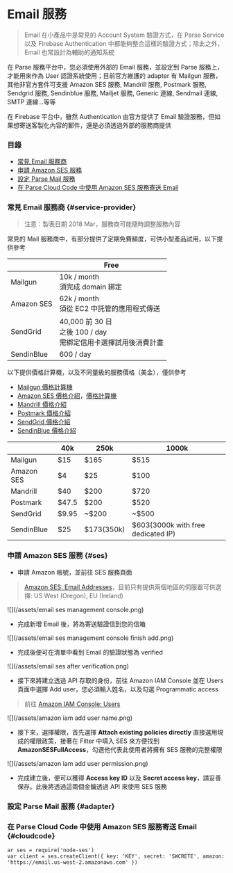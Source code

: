 # Email 服務

> Email 在小產品中是常見的 Account System 驗證方式，在 Parse Service 以及 Firebase Authentication 中都能夠整合這樣的驗證方式；除此之外，Email 也常設計為輔助的通知系統

在 Parse 服務平台中，您必須使用外部的 Email 服務，並設定到 Parse 服務上，才能用來作為 User 認證系統使用；目前官方維護的 adapter 有 Mailgun 服務，其他非官方套件可支援 Amazon SES 服務, Mandrill 服務, Postmark 服務, Sendgrid 服務, Sendinblue 服務, Mailjet 服務, Generic 連線, Sendmail 連線, SMTP 連線...等等

在 Firebase 平台中，雖然 Authentication 由官方提供了 Email 驗證服務，但如果想寄送客製化內容的郵件，還是必須透過外部的服務商提供

### 目錄

* [常見 Email 服務商](#service-provider)
* [申請 Amazon SES 服務](#ses)
* [設定 Parse Mail 服務](#adapter)
* [在 Parse Cloud Code 中使用 Amazon SES 服務寄送 Email](#cloudcode)

### 常見 Email 服務商 {#service-provider}

> 注意：製表日期 2018 Mar，服務商可能隨時調整服務內容

常見的 Mail 服務商中，有部分提供了定期免費額度，可供小型產品試用，以下提供參考

|  | Free | 
| --- | --- |
| Mailgun | 10k / month <br> 須完成 domain 綁定 |
| Amazon SES | 62k / month <br> 須從 EC2 中託管的應用程式傳送 |
| SendGrid | 40,000 前 30 日 <br> 之後 100 / day <br> 需綁定信用卡選擇試用後消費計畫 |
| SendinBlue | 600 / day |

以下提供價格計算機，以及不同量級的服務價格（美金），僅供參考
* [Mailgun 價格計算機](https://www.mailgun.com/pricing-2)
* [Amazon SES 價格介紹](https://aws.amazon.com/tw/ses/pricing/)，[價格計算機](https://calculator.s3.amazonaws.com/index.html)
* [Mandrill 價格介紹](https://www.mandrill.com/pricing/)
* [Postmark 價格介紹](https://postmarkapp.com/pricing)
* [SendGrid 價格介紹](https://sendgrid.com/pricing/)
* [SendinBlue 價格介紹](https://www.sendinblue.com/pricing/)

|  | 40k | 250k | 1000k |
| --- | --- | --- | --- |
| Mailgun | $15 | $165 | $515 |
| Amazon SES | $4 | $25 | $100 |
| Mandrill | $40 | $200 | $720 |
| Postmark | $47.5 | $200 | $520 |
| SendGrid | $9.95 | ~$200 | ~$500 |
| SendinBlue | $25 | $173(350k)  | $603(3000k with free dedicated IP) |

### 申請 Amazon SES 服務 {#ses}

* 申請 Amazon 帳號，並前往 SES 服務頁面

> [Amazon SES: Email Addresses](https://console.aws.amazon.com/ses/home?region=us-east-1#verified-senders-email:)，目前只有提供兩個地區的伺服器可供選擇: US West (Oregon), EU (Ireland)

![](/assets/email ses management console.png)

* 完成新增 Email 後，將為寄送驗證信到您的信箱

![](/assets/email ses management console finish add.png)

* 完成後便可在清單中看到 Email 的驗證狀態為 verified

![](/assets/email ses after verification.png)

* 接下來將建立透過 API 存取的身份，前往 Amazon IAM Console 並在 Users 頁面中選擇 Add user，您必須輸入姓名，以及勾選 Programmatic access

> 前往 [Amazon IAM Console: Users](https://console.aws.amazon.com/iam/home#/users)

![](/assets/amazon iam add user name.png)

* 接下來，選擇權限，首先選擇 **Attach existing policies directly** 直接選用現成的權限政策，接著在 Filter 中填入 SES 來方便找到 **AmazonSESFullAccess**，勾選他代表此使用者將擁有 SES 服務的完整權限

![](/assets/amazon iam add user permission.png)

* 完成建立後，便可以獲得 **Access key ID** 以及 **Secret access key**，請妥善保存。此後將透過這兩個金鑰透過 API 來使用 SES 服務

### 設定 Parse Mail 服務 {#adapter}

### 在 Parse Cloud Code 中使用 Amazon SES 服務寄送 Email {#cloudcode}

```
ar ses = require('node-ses')
var client = ses.createClient({ key: 'KEY', secret: 'SWCRETE', amazon: 'https://email.us-west-2.amazonaws.com' })
```